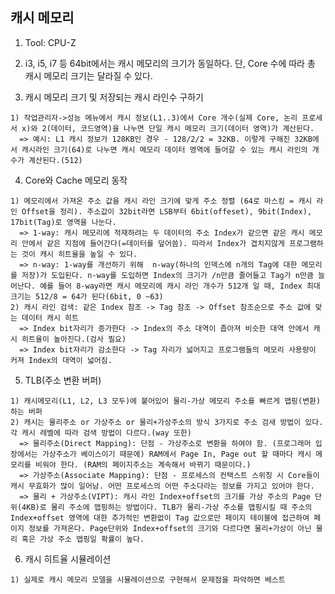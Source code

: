 ## 캐시 메모리
  1. Tool: CPU-Z

  2. i3, i5, i7 등 64bit에서는 캐시 메모리의 크기가 동일하다. 단, Core 수에 따라 총 캐시 메모리 크기는 달라질 수 있다.

  3. 캐시 메모리 크기 및 저장되는 캐시 라인수 구하기

    1) 작업관리자->성능 메뉴에서 캐시 정보(L1..3)에서 Core 개수(실제 Core, 논리 프로세서 x)와 2(데이터, 코드영역)을 나누면 단일 캐시 메모리 크기(데이터 영역)가 계산된다.
      => 예시: L1 캐시 정보가 128KB인 경우 - 128/2/2 = 32KB. 이렇게 구해진 32KB에서 캐시라인 크기(64)로 나누면 캐시 메모리 데이터 영역에 들어갈 수 있는 캐시 라인의 개수가 계산된다.(512)

  4. Core와 Cache 메모리 동작

    1) 메모리에서 가져온 주소 값을 캐시 라인 크기에 맞게 주소 정렬 (64로 마스킹 = 캐시 라인 Offset을 정리). 주소값이 32bit라면 LSB부터 6bit(offeset), 9bit(Index), 17bit(Tag)로 영역을 나눈다.
      => 1-way: 캐시 메모리에 적재하려는 두 데이터의 주소 Index가 같으면 같은 캐시 메모리 안에서 같은 지점에 들어간다(=데이터를 덮어씀). 따라서 Index가 겹치지않게 프로그램하는 것이 캐시 히트율을 높일 수 있다.
      => n-way: 1-way를 개선하기 위해  n-way(하나의 인덱스에 n개의 Tag에 대한 메모리를 저장)가 도입된다. n-way를 도입하면 Index의 크기가 /n만큼 줄어들고 Tag가 n만큼 늘어난다. 예를 들어 8-way라면 캐시 메모리에 캐시 라인 개수가 512개 일 때, Index 최대 크기는 512/8 = 64가 된다(6bit, 0 ~63)
    2) 캐시 라인 검색: 같은 Index 참조 -> Tag 참조 -> Offset 참조순으로 주소 값에 맞는 데이터 캐시 히트
      => Index bit자리가 증가한다 -> Index의 주소 대역이 좁아져 비슷한 대역 안에서 캐시 히트율이 높아진다.(검사 필요)
      => Index bit자리가 감소한다 -> Tag 자리가 넓어지고 프로그램들의 메모리 사용량이 커져 Index의 대역이 넓어짐.

  5. TLB(주소 변환 버퍼)

    1) 캐시메모리(L1, L2, L3 모두)에 붙어있어 물리-가상 메모리 주소를 빠르게 맵핑(변환)하는 버퍼
    2) 캐시는 물리주소 or 가상주소 or 물리+가상주소의 방식 3가지로 주소 검새 방법이 있다. 각 캐시 레벨에 따라 검색 방법이 다르다.(way 또한)
      => 물리주소(Direct Mapping): 단점 - 가상주소로 변환을 하여야 함. (프로그래머 입장에서는 가상주소가 베이스이기 때문에) RAM에서 Page In, Page out 할 때마다 캐시 메모리를 비워야 한다. (RAM의 페이지주소는 계속해서 바뀌기 때문이다.)
      => 가상주소(Associate Mapping): 단점 - 프로세스의 컨택스트 스위칭 시 Core들이 캐시 무효화가 많이 일어남. 어떤 프로세스의 어떤 주소다라는 정보를 가지고 있어야 한다.
      => 물리 + 가상주소(VIPT): 캐시 라인 Index+offset의 크기를 가상 주소의 Page 단위(4KB)로 물리 주소에 맵핑하는 방법이다. TLB가 물리-가상 주소를 맵핑시킬 때 주소의 Index+offset 영역에 대한 추가적인 변환없이 Tag 값으로만 페이지 테이블에 접근하여 페이지 정보를 가져온다. Page단위와 Index+offset의 크기와 다르다면 물리+가상이 아닌 물리 혹은 가상 주소 맵핑일 확률이 높다.

  6. 캐시 히트율 시뮬레이션

    1) 실제로 캐시 메모리 모델을 시뮬레이션으로 구현해서 문제점을 파악하면 베스트
